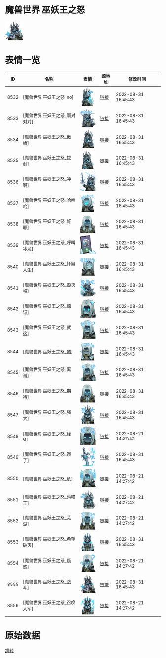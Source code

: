 # 魔兽世界 巫妖王之怒

<img src="./cover.png" height="60" alt="cover" />

# 表情一览

|ID|名称|表情|源地址|修改时间|
|----|----|----|----|----|
|8532|[魔兽世界 巫妖王之怒_no]|<img src="./pic/008532_%5B魔兽世界 巫妖王之怒_no%5D.png" height="60" alt="no"/>|[链接](http://i0.hdslb.com/bfs/emote/6436ca346af49e285bb647d780b46627b237f237.png)|2022-08-31 16:45:43|
|8533|[魔兽世界 巫妖王之怒_啊对对对]|<img src="./pic/008533_%5B魔兽世界 巫妖王之怒_啊对对对%5D.png" height="60" alt="啊对对对"/>|[链接](http://i0.hdslb.com/bfs/emote/a8c8a0a0138cd6f66580a6060e28416e5ed3370a.png)|2022-08-31 16:45:43|
|8534|[魔兽世界 巫妖王之怒_傲娇]|<img src="./pic/008534_%5B魔兽世界 巫妖王之怒_傲娇%5D.png" height="60" alt="傲娇"/>|[链接](http://i0.hdslb.com/bfs/emote/a1390c0fc585392d23543a6449a94af48337a6d0.png)|2022-08-31 16:45:43|
|8535|[魔兽世界 巫妖王之怒_拔剑]|<img src="./pic/008535_%5B魔兽世界 巫妖王之怒_拔剑%5D.png" height="60" alt="拔剑"/>|[链接](http://i0.hdslb.com/bfs/emote/3d1945d510abc30e90280554af5b502355baca01.png)|2022-08-31 16:45:43|
|8536|[魔兽世界 巫妖王之怒_冲啊]|<img src="./pic/008536_%5B魔兽世界 巫妖王之怒_冲啊%5D.png" height="60" alt="冲啊"/>|[链接](http://i0.hdslb.com/bfs/emote/1f9e79b6d622398e0d80878641fe905d0df92fd6.png)|2022-08-31 16:45:43|
|8537|[魔兽世界 巫妖王之怒_哈哈哈]|<img src="./pic/008537_%5B魔兽世界 巫妖王之怒_哈哈哈%5D.png" height="60" alt="哈哈哈"/>|[链接](http://i0.hdslb.com/bfs/emote/37a738fa172ed3a316ac15c633e2fe44c02d8545.png)|2022-08-31 16:45:43|
|8538|[魔兽世界 巫妖王之怒_好耶]|<img src="./pic/008538_%5B魔兽世界 巫妖王之怒_好耶%5D.png" height="60" alt="好耶"/>|[链接](http://i0.hdslb.com/bfs/emote/3260e1dcd25896b1d096b61bf84732b9e39f1584.png)|2022-08-31 16:45:43|
|8539|[魔兽世界 巫妖王之怒_呼叫冰龙]|<img src="./pic/008539_%5B魔兽世界 巫妖王之怒_呼叫冰龙%5D.png" height="60" alt="呼叫冰龙"/>|[链接](http://i0.hdslb.com/bfs/emote/b8edf0f71c764042d35f23c99fbe9bda692f7b9d.png)|2022-08-31 16:45:43|
|8540|[魔兽世界 巫妖王之怒_怀疑人生]|<img src="./pic/008540_%5B魔兽世界 巫妖王之怒_怀疑人生%5D.png" height="60" alt="怀疑人生"/>|[链接](http://i0.hdslb.com/bfs/emote/31a29c6862bc805163127154ea1b5edd1224a5e1.png)|2022-08-31 16:45:43|
|8541|[魔兽世界 巫妖王之怒_毁灭吧]|<img src="./pic/008541_%5B魔兽世界 巫妖王之怒_毁灭吧%5D.png" height="60" alt="毁灭吧"/>|[链接](http://i0.hdslb.com/bfs/emote/f2a54c45b995191f0cebb93db325a94d84c9a8db.png)|2022-08-31 16:45:43|
|8542|[魔兽世界 巫妖王之怒_惊讶]|<img src="./pic/008542_%5B魔兽世界 巫妖王之怒_惊讶%5D.png" height="60" alt="惊讶"/>|[链接](http://i0.hdslb.com/bfs/emote/17d73ee654db0ea753b6f435a3b14e108dadc76f.png)|2022-08-31 16:45:43|
|8543|[魔兽世界 巫妖王之怒_就这]|<img src="./pic/008543_%5B魔兽世界 巫妖王之怒_就这%5D.png" height="60" alt="就这"/>|[链接](http://i0.hdslb.com/bfs/emote/551e51efdf5ab2f0045bef1b36148a358929a556.png)|2022-08-31 16:45:43|
|8544|[魔兽世界 巫妖王之怒_酷]|<img src="./pic/008544_%5B魔兽世界 巫妖王之怒_酷%5D.png" height="60" alt="酷"/>|[链接](http://i0.hdslb.com/bfs/emote/4af5a37de3fccf2c1ebb59b5ea0ce1f1b53a8116.png)|2022-08-31 16:45:43|
|8545|[魔兽世界 巫妖王之怒_离谱]|<img src="./pic/008545_%5B魔兽世界 巫妖王之怒_离谱%5D.png" height="60" alt="离谱"/>|[链接](http://i0.hdslb.com/bfs/emote/c377214d6df62bb4c9ba3ec74ddeb4859621f262.png)|2022-08-31 16:45:43|
|8546|[魔兽世界 巫妖王之怒_期待]|<img src="./pic/008546_%5B魔兽世界 巫妖王之怒_期待%5D.png" height="60" alt="期待"/>|[链接](http://i0.hdslb.com/bfs/emote/d98e0ae1555a6fee46d8bba03c047861d2027d2d.png)|2022-08-31 16:45:43|
|8547|[魔兽世界 巫妖王之怒_强大]|<img src="./pic/008547_%5B魔兽世界 巫妖王之怒_强大%5D.png" height="60" alt="强大"/>|[链接](http://i0.hdslb.com/bfs/emote/bebfe4832f7c71abcc41bbde4abd6cbb2470a856.png)|2022-08-31 16:45:43|
|8548|[魔兽世界 巫妖王之怒_栓Q]|<img src="./pic/008548_%5B魔兽世界 巫妖王之怒_栓Q%5D.png" height="60" alt="栓Q"/>|[链接](http://i0.hdslb.com/bfs/emote/e759645b440bdc20d01e6235cd3672e868fa1f09.png)|2022-08-21 14:27:42|
|8549|[魔兽世界 巫妖王之怒_饿了]|<img src="./pic/008549_%5B魔兽世界 巫妖王之怒_饿了%5D.png" height="60" alt="饿了"/>|[链接](http://i0.hdslb.com/bfs/emote/bf719f132ee97c9c29331a6d7df27a409465a420.png)|2022-08-31 16:45:43|
|8550|[魔兽世界 巫妖王之怒_危]|<img src="./pic/008550_%5B魔兽世界 巫妖王之怒_危%5D.png" height="60" alt="危"/>|[链接](http://i0.hdslb.com/bfs/emote/3bbc1bb3331396ad585107d732fd6f8f7fded178.png)|2022-08-21 14:27:42|
|8551|[魔兽世界 巫妖王之怒_污喵王]|<img src="./pic/008551_%5B魔兽世界 巫妖王之怒_污喵王%5D.png" height="60" alt="污喵王"/>|[链接](http://i0.hdslb.com/bfs/emote/a9db6a83da821fb55a16cc514acd1ed1ba9d4ef1.png)|2022-08-21 14:27:42|
|8552|[魔兽世界 巫妖王之怒_芜湖]|<img src="./pic/008552_%5B魔兽世界 巫妖王之怒_芜湖%5D.png" height="60" alt="芜湖"/>|[链接](http://i0.hdslb.com/bfs/emote/99be99339c71d575df4aac44c719abc333d4ea74.png)|2022-08-21 14:27:42|
|8553|[魔兽世界 巫妖王之怒_希望破灭]|<img src="./pic/008553_%5B魔兽世界 巫妖王之怒_希望破灭%5D.png" height="60" alt="希望破灭"/>|[链接](http://i0.hdslb.com/bfs/emote/a22e960af0a394b7ebbdcde118adff200f8c7c30.png)|2022-08-31 16:45:43|
|8554|[魔兽世界 巫妖王之怒_疑惑]|<img src="./pic/008554_%5B魔兽世界 巫妖王之怒_疑惑%5D.png" height="60" alt="疑惑"/>|[链接](http://i0.hdslb.com/bfs/emote/77b147a42c1c5120e7b03089b9693ddf81445a5f.png)|2022-08-21 14:27:42|
|8555|[魔兽世界 巫妖王之怒_战斗]|<img src="./pic/008555_%5B魔兽世界 巫妖王之怒_战斗%5D.png" height="60" alt="战斗"/>|[链接](http://i0.hdslb.com/bfs/emote/7ea3e0bf7e0b00afe30a518f8613092799d787bb.png)|2022-08-31 16:45:43|
|8556|[魔兽世界 巫妖王之怒_召唤大军]|<img src="./pic/008556_%5B魔兽世界 巫妖王之怒_召唤大军%5D.png" height="60" alt="召唤大军"/>|[链接](http://i0.hdslb.com/bfs/emote/b9be8c8a813f47a046fc57d12cc4c8faaf80f606.png)|2022-08-21 14:27:42|

# 原始数据

[跳转](./raw.json)

